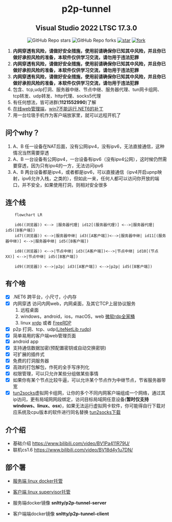 <!--
 * @Author: snltty
 * @Date: 2021-08-22 14:09:03
 * @LastEditors: snltty
 * @LastEditTime: 2022-10-23 18:41:43
 * @version: v1.0.0
 * @Descripttion: 功能说明
 * @FilePath: \client.service.ui.webd:\Desktop\p2p-tunnel\README.md
-->
<div align="center">

# p2p-tunnel
## Visual Studio 2022 LTSC 17.3.0

![GitHub Repo stars](https://img.shields.io/github/stars/snltty/p2p-tunnel?style=social)
![GitHub Repo forks](https://img.shields.io/github/forks/snltty/p2p-tunnel?style=social)
[![star](https://gitee.com/snltty/p2p-tunnel/badge/star.svg?theme=dark)](https://gitee.com/snltty/p2p-tunnel/stargazers)
[![fork](https://gitee.com/snltty/p2p-tunnel/badge/fork.svg?theme=dark)](https://gitee.com/snltty/p2p-tunnel/members)

</div>

1. **内网穿透有风险，请做好安全措施，使用前请确保你已知其中风险，并且你已做好承担风险的准备，本软件仅供学习交流，请勿用于违法犯罪**
1. **内网穿透有风险，请做好安全措施，使用前请确保你已知其中风险，并且你已做好承担风险的准备，本软件仅供学习交流，请勿用于违法犯罪**
1. **内网穿透有风险，请做好安全措施，使用前请确保你已知其中风险，并且你已做好承担风险的准备，本软件仅供学习交流，请勿用于违法犯罪**
2. 包含、tcp,udp打洞、服务器中继、节点中继、服务器代理、tun网卡组网、tcp转发、udp转发、http代理、socks5代理
3. 有任何想法，皆可进群(**1121552990**)了解
4. <a href="http://snltty.gitee.io/p2p-tunnel/" target="_blank">在线web管理端</a>，<a href="https://update7.simplix.info/UpdatePack7R2.exe" target="_blank">win7不能运行.NET6的补丁</a>
5. 用一台垃圾手机作为客户端放家里，就可以远程开机了

## 问个why？
1. A、B 任一设备在NAT后面，没有公网ipv4，没有ipv6，无法直接通信，这种情况当然需要穿透
2. A、B 一台设备有公网ipv4，一台设备有ipv6（没有ipv4公网），这时候仍然需要穿透，因为只有ipv4的一方，无法访问ipv6
3. A、B 两台设备都是ipv4，或者都是ipv6，可以直接通信（ipv4开启upnp映射，ipv6允许入栈，之类的），但如此一来，任何人都可以访问你开放的端口，并不安全，如果使用打洞，则相对安全很多

## 连个线
```mermaid
    flowchart LR

    id6((浏览器)) <--> |服务器代理| id12[(服务器代理)] <-->|服务器代理| id5([B客户端])
    id7((浏览器)) <-->|服务器中继| id3([A客户端])<-->|服务器中继| id11[(服务器中继)] <-->|服务器中继| id5([B客户端])

    id8((浏览器)) <-->|节点中继| id3([A客户端])<-->|节点中继| id10[(节点XX)] <-->|节点中继| id5([B客户端])

    id9((浏览器)) <-->|p2p| id3([A客户端]) <-->|p2p| id5([B客户端])

```

## 有个啥
- [x] .NET6 跨平台，小尺寸，小内存
- [x] 内网穿透 访问内网web，内网桌面，及其它TCP上层协议服务
    1. 远程桌面
    2. windows，android，ios，macOS，web <a href="https://learn.microsoft.com/zh-cn/windows-server/remote/remote-desktop-services/clients/remote-desktop-clients" target="_blank">微软rdp全家桶</a>
    3. linux <a href="https://github.com/neutrinolabs/xrdp" target="_blank">xrdp</a> 或者 <a href="https://github.com/FreeRDP/FreeRDP" target="_blank">FreeRDP</a>
- [x] p2p 打洞、tcp、udp(<a href="https://github.com/RevenantX/LiteNetLib" target="_blank">LiteNetLib rudp</a>)
- [x] 简单易用的客户端web管理页面
- [x] android app
- [x] 支持通信数据加密(预配置密钥或自动交换密钥)
- [x] 可扩展的插件式
- [x] 免费的打洞服务器
- [x] 高效的打包解包，作死的全手写序列化
- [x] 权限管理，可以只允许某些分组做某些事情
- [x] 如果你有某个节点比较牛逼，可以允许某个节点作为中继节点，节省服务器带宽
- [x] <a href="https://github.com/xjasonlyu/tun2socks" target="_blank">tun2socks</a>虚拟网卡组网，让你的多个不同内网客户端组成一个网络，通过其ip访问，更有局域网网段绑定，访问目标局域网任意设备(**暂时仅支持windows、linux、osx**)，如果无法运行虚拟网卡软件，你可能得自行下载对应系统及cpu版本的软件进行同名替换 <a href="https://github.com/xjasonlyu/tun2socks/releases" target="_blank">tun2socks下载</a>

## 介个绍
- 基础介绍 <a href="https://www.bilibili.com/video/BV1Pa411R79U/">https://www.bilibili.com/video/BV1Pa411R79U/</a>
- 联机cs1.6 <a href="https://www.bilibili.com/video/BV18d4y1u7DN/">https://www.bilibili.com/video/BV18d4y1u7DN/</a>


## 部个署
- <a href="./readme/server-linux.md">服务端 linux docker托管</a>
- <a href="./readme/client-linux.md">客户端 linux supervisor托管</a>

- 服务端docker镜像  **snltty/p2p-tunnel-server**
- 客户端端docker镜像  **snltty/p2p-tunnel-client**
